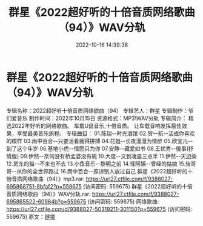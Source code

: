 ﻿---
title: 群星《2022超好听的十倍音质网络歌曲（94）》WAV分轨
date: 2022-10-16 14:39:38
categories: WAV车载音乐、镜像
tags: 华语中文
---
# 群星《2022超好听的十倍音质网络歌曲（94）》WAV分轨

专辑名称：2022超好听十倍音质网络歌曲（94）
专辑艺人：群星
专辑制作：爷们爱音乐
制作时间：2022年10月15日
资源格式：MP3\WAV分轨
专辑简介：
精选2022年好听的网络歌曲。
车载U盘音乐,十倍音质。
让车载音响发挥最佳效果，享受最美音乐旅程。
专辑曲目：
01.陈瑞--时光酒馆
02.贺一航--活成你喜欢的模样
03.雨中百合--只要活着就得拼搏
04.花姐--长夜漫漫为情醉
05.欣宝儿--到了这个年岁
06.基地小虎--情愿只为你
07.安静--藏爱如书
08.王优秀--傻事(抒情版)
09.伊然--奈何没有桥孟婆没有碗
10.大度--又到凌晨三点半
11.伊然--天边染
12.房东的猫--不来也不去
13.小鱼音乐--黎明之前
14.怪阿姨--曾经的姑娘
15.怡哥哥--从你的全世界路过
16.雨中百合--原谅别人放过自己
群星《2022超好听的十倍音质网络歌曲（94）》mp3.rar: https://url27.ctfile.com/f/9388027-695868751-8bfaf2?p=559675
(访问密码: 559675)
群星《2022超好听的十倍音质网络歌曲（94）》WAV分轨.rar: https://url27.ctfile.com/f/9388027-695865522-60984b?p=559675
(访问密码: 559675)
网络歌曲: https://url27.ctfile.com/d/9388027-50319211-301150?p=559675
(访问密码: 559675)
原文：[链接](https://blog.sina.com.cn/s/blog_1647c7e7601030zxb.html)